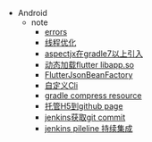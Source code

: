 - Android
	- note
		- [errors](/node/errors/error.md)
		- [线程优化](/node/thread-optimizi/thread-optimizi.md)
		- [aspectjx在gradle7以上引入](/node/gradle7x-aspectjx/gradle7x-aspectjx.md)
		- [动态加载flutter libapp.so](/node/dynamic-load-flutter/dynamic-load-flutter.md)
		- [FlutterJsonBeanFactory](/node/FlutterJsonBeanFactory/FlutterJsonBeanFactory.md)
		<!-- - [fataar解决Flutter打包依赖](/node/fat-aar/fat-aar.md) -->
		- [自定义Cli](/node/customer-cli/customer-cli.md)
		- [gradle compress resource](/node/gradle-compress-resource.md)
		- [托管H5到github page](/node/vue-github-page/vue-github-page.md)
		- [jenkins获取git commit](/node/jenkins-git-commitlog/jenkins-git-commitlog.md)
		- [jenkins pileline 持续集成](/node/jenkins-pileline-android/jenkins-pileline-android.md)
	